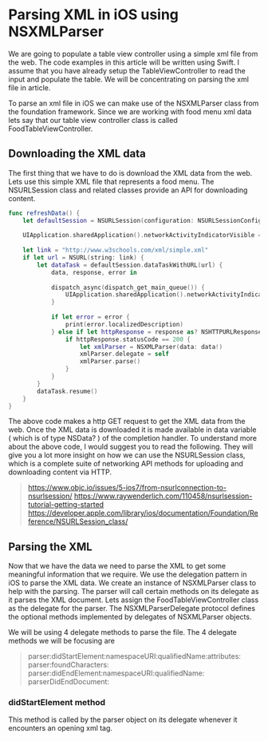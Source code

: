 # Parsing XML in iOS using NSXMLParser

We are going to populate a table view controller using a simple xml file from the web. The code examples in this article will be written using Swift. I assume that you have already setup the TableViewController to read the input and populate the table. We will be concentrating on parsing the xml file in article.

To parse an xml file in iOS we can make use of the NSXMLParser class from the foundation framework. Since we are working with food menu xml data lets say that our table view controller class is called FoodTableViewController.

## Downloading the XML data

The first thing that we have to do is download the XML data from the web. Lets use this simple XML file that represents a food menu. The NSURLSession class and related classes provide an API for downloading content.

```swift
func refreshData() {
    let defaultSession = NSURLSession(configuration: NSURLSessionConfiguration.defaultSessionConfiguration())
        
    UIApplication.sharedApplication().networkActivityIndicatorVisible = true
    
    let link = "http://www.w3schools.com/xml/simple.xml"
    if let url = NSURL(string: link) {
        let dataTask = defaultSession.dataTaskWithURL(url) {
            data, response, error in
            
            dispatch_async(dispatch_get_main_queue()) {
                UIApplication.sharedApplication().networkActivityIndicatorVisible = false
            }
            
            if let error = error {
                print(error.localizedDescription)
            } else if let httpResponse = response as? NSHTTPURLResponse {
                if httpResponse.statusCode == 200 {
                    let xmlParser = NSXMLParser(data: data!)
                    xmlParser.delegate = self
                    xmlParser.parse()
                }
            }
        }
        dataTask.resume()
    }
}
```
The above code makes a http GET request to get the XML data from the web. Once the XML data is downloaded it is made available in data variable ( which is of type NSData? ) of the completion handler. To understand more about the above code, I would suggest you to read the following. They will give you a lot more insight on how we can use the NSURLSession class, which is a complete suite of networking API methods for uploading and downloading content via HTTP.

> https://www.objc.io/issues/5-ios7/from-nsurlconnection-to-nsurlsession/
> https://www.raywenderlich.com/110458/nsurlsession-tutorial-getting-started
> https://developer.apple.com/library/ios/documentation/Foundation/Reference/NSURLSession_class/

## Parsing the XML 

Now that we have the data we need to parse the XML to get some meaningful information that we require. We use the delegation pattern in iOS to parse the XML data. We create an instance of NSXMLParser class to help with the parsing. The parser will call certain methods on its delegate as it parses the XML document. Lets assign the FoodTableViewController class as the delegate for the parser. The NSXMLParserDelegate protocol defines the optional methods implemented by delegates of NSXMLParser objects.

We will be using 4 delegate methods to parse the file. The 4 delegate methods we will be focusing are 
> parser:didStartElement:namespaceURI:qualifiedName:attributes:
> parser:foundCharacters:
> parser:didEndElement:namespaceURI:qualifiedName:
> parserDidEndDocument:

### didStartElement method 
This method is called by the parser object on its delegate whenever it encounters an opening xml tag.